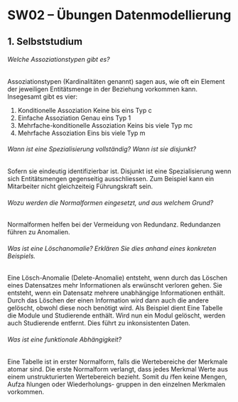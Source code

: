 # SW02 – Übungen Datenmodellierung
## 1. Selbststudium
###### Welche Assoziationstypen gibt es?
Assoziationstypen (Kardinalitäten genannt) sagen aus, wie oft ein Element der jeweiligen Entitätsmenge in der Beziehung vorkommen kann. Insegesamt gibt es vier:
1. Konditionelle Assoziation	Keine bis eins	Typ c
2. Einfache Assoziation	Genau eins		Typ 1
3. Mehrfache-konditionelle Assoziation	Keins bis viele	Typ mc
4. Mehrfache Assoziation	Eins bis viele	Typ m
###### Wann ist eine Spezialisierung vollständig? Wann ist sie disjunkt?
Sofern sie eindeutig identifizierbar ist.
Disjunkt ist eine Spezialisierung wenn sich Entitätsmengen gegenseitig ausschliessen. Zum Beispiel kann ein Mitarbeiter nicht gleichzeiteig Führungskraft sein.
###### Wozu werden die Normalformen eingesetzt, und aus welchem Grund?
Normalformen helfen bei der Vermeidung von Redundanz. Redundanzen führen zu Anomalien.
###### Was ist eine Löschanomalie? Erklären Sie dies anhand eines konkreten Beispiels.
Eine Lösch-Anomalie (Delete-Anomalie) entsteht, wenn durch das Löschen eines Datensatzes mehr Informationen als erwünscht verloren gehen. Sie entsteht, wenn ein Datensatz mehrere unabhängige Informationen enthält. Durch das Löschen der einen Information wird dann auch die andere gelöscht, obwohl diese noch benötigt wird.
Als Beispiel dient Eine Tabelle die Module und Studierende enthält. Wird nun ein Modul gelöscht, werden auch Studierende entfernt. Dies führt zu inkonsistenten Daten.
###### Was ist eine funktionale Abhängigkeit?
Eine Tabelle ist in erster Normalform, falls die Wertebereiche der Merkmale atomar sind. Die erste Normalform verlangt, dass jedes Merkmal Werte aus einem unstrukturierten Wertebereich bezieht. Somit du ̈rfen keine Mengen, Aufza ̈hlungen oder Wiederholungs- gruppen in den einzelnen Merkmalen vorkommen. 
